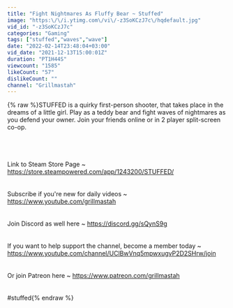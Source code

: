 ```yaml
---
title: "Fight Nightmares As Fluffy Bear ~ Stuffed"
image: "https:\/\/i.ytimg.com\/vi\/-z3SoKCzJ7c\/hqdefault.jpg"
vid_id: "-z3SoKCzJ7c"
categories: "Gaming"
tags: ["stuffed","waves","wave"]
date: "2022-02-14T23:48:04+03:00"
vid_date: "2021-12-13T15:00:01Z"
duration: "PT1H44S"
viewcount: "1585"
likeCount: "57"
dislikeCount: ""
channel: "Grillmastah"
---
```

{% raw %}STUFFED is a quirky first-person shooter, that takes place in the dreams of a little girl. Play as a teddy bear and fight waves of nightmares as you defend your owner. Join your friends online or in 2 player split-screen co-op.<br /><br /><br /><br /><br />Link to Steam Store Page ~ <a rel="nofollow" target="blank" href="https://store.steampowered.com/app/1243200/STUFFED/">https://store.steampowered.com/app/1243200/STUFFED/</a><br /><br /><br />Subscribe if you're new for daily videos ~ <a rel="nofollow" target="blank" href="https://www.youtube.com/grillmastah">https://www.youtube.com/grillmastah</a><br /><br /><br />Join Discord as well here ~ <a rel="nofollow" target="blank" href="https://discord.gg/sQynS9g">https://discord.gg/sQynS9g</a><br /><br /><br />If you want to help support the channel, become a member today ~ <a rel="nofollow" target="blank" href="https://www.youtube.com/channel/UClBwVnq5mpwxugvP2D2SHrw/join">https://www.youtube.com/channel/UClBwVnq5mpwxugvP2D2SHrw/join</a><br /><br /><br />Or join Patreon here ~ <a rel="nofollow" target="blank" href="https://www.patreon.com/grillmastah">https://www.patreon.com/grillmastah</a><br /><br /><br />#stuffed{% endraw %}

